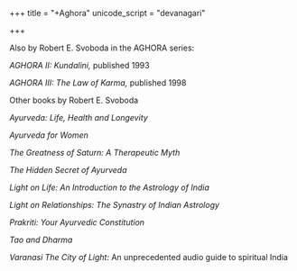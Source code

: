 +++
title = "+Aghora"
unicode_script = "devanagari"

+++



Also by Robert E. Svoboda in the AGHORA series:

*AGHORA II: Kundalini,* published 1993

*AGHORA III: The Law of Karma,* published 1998

Other books by Robert E. Svoboda

*Ayurveda: Life, Health and Longevity*

*Ayurveda for Women*

*The Greatness of Saturn: A Therapeutic Myth*

*The Hidden Secret of Ayurveda*

*Light on Life: An Introduction to the Astrology of India*

*Light on Relationships: The Synastry of Indian Astrology*

*Prakriti: Your Ayurvedic Constitution*

*Tao and Dharma*

*Varanasi The City of Light:* An unprecedented audio guide to spiritual India

